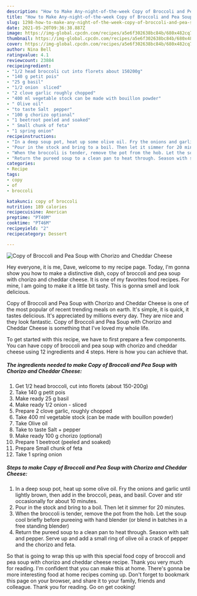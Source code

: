 ```yaml
---
description: "How to Make Any-night-of-the-week Copy of Broccoli and Pea Soup with Chorizo and Cheddar Cheese"
title: "How to Make Any-night-of-the-week Copy of Broccoli and Pea Soup with Chorizo and Cheddar Cheese"
slug: 1298-how-to-make-any-night-of-the-week-copy-of-broccoli-and-pea-soup-with-chorizo-and-cheddar-cheese
date: 2021-05-20T09:36:38.887Z
image: https://img-global.cpcdn.com/recipes/a5e6f302638bc84b/680x482cq70/copy-of-broccoli-and-pea-soup-with-chorizo-and-cheddar-cheese-recipe-main-photo.jpg
thumbnail: https://img-global.cpcdn.com/recipes/a5e6f302638bc84b/680x482cq70/copy-of-broccoli-and-pea-soup-with-chorizo-and-cheddar-cheese-recipe-main-photo.jpg
cover: https://img-global.cpcdn.com/recipes/a5e6f302638bc84b/680x482cq70/copy-of-broccoli-and-pea-soup-with-chorizo-and-cheddar-cheese-recipe-main-photo.jpg
author: Nina Bell
ratingvalue: 4.1
reviewcount: 23884
recipeingredient:
- "1/2 head broccoli cut into florets about 150200g"
- "140 g petit pois"
- "25 g basil"
- "1/2 onion  sliced"
- "2 clove garlic roughly chopped"
- "400 ml vegetable stock can be made with bouillon powder"
- " Olive oil"
- "to taste Salt  pepper"
- "100 g chorizo optional"
- "1 beetroot peeled and soaked"
- " Small chunk of feta"
- "1 spring onion"
recipeinstructions:
- "In a deep soup pot, heat up some olive oil. Fry the onions and garlic until lightly brown, then add in the broccoli, peas, and basil. Cover and stir occasionally for about 10 minutes."
- "Pour in the stock and bring to a boil. Then let it simmer for 20 minutes."
- "When the broccoli is tender, remove the pot from the hob. Let the soup cool briefly before pureeing with hand blender (or blend in batches in a free standing blender)"
- "Return the pureed soup to a clean pan to heat through. Season with salt and pepper. Serve up and add a small ring of olive oil a crack of pepper and the chorizo and feta."
categories:
- Recipe
tags:
- copy
- of
- broccoli

katakunci: copy of broccoli 
nutrition: 189 calories
recipecuisine: American
preptime: "PT40M"
cooktime: "PT46M"
recipeyield: "2"
recipecategory: Dessert

---
```



![Copy of Broccoli and Pea Soup with Chorizo and Cheddar Cheese](https://img-global.cpcdn.com/recipes/a5e6f302638bc84b/680x482cq70/copy-of-broccoli-and-pea-soup-with-chorizo-and-cheddar-cheese-recipe-main-photo.jpg)

Hey everyone, it is me, Dave, welcome to my recipe page. Today, I'm gonna show you how to make a distinctive dish, copy of broccoli and pea soup with chorizo and cheddar cheese. It is one of my favorites food recipes. For mine, I am going to make it a little bit tasty. This is gonna smell and look delicious.

Copy of Broccoli and Pea Soup with Chorizo and Cheddar Cheese is one of the most popular of recent trending meals on earth. It's simple, it is quick, it tastes delicious. It's appreciated by millions every day. They are nice and they look fantastic. Copy of Broccoli and Pea Soup with Chorizo and Cheddar Cheese is something that I've loved my whole life.




To get started with this recipe, we have to first prepare a few components. You can have copy of broccoli and pea soup with chorizo and cheddar cheese using 12 ingredients and 4 steps. Here is how you can achieve that.

<!--inarticleads1-->

##### The ingredients needed to make Copy of Broccoli and Pea Soup with Chorizo and Cheddar Cheese:

1. Get 1/2 head broccoli, cut into florets (about 150-200g)
1. Take 140 g petit pois
1. Make ready 25 g basil
1. Make ready 1/2 onion - sliced
1. Prepare 2 clove garlic, roughly chopped
1. Take 400 ml vegetable stock (can be made with bouillon powder)
1. Take  Olive oil
1. Take to taste Salt + pepper
1. Make ready 100 g chorizo (optional)
1. Prepare 1 beetroot (peeled and soaked)
1. Prepare  Small chunk of feta
1. Take 1 spring onion




<!--inarticleads2-->

##### Steps to make Copy of Broccoli and Pea Soup with Chorizo and Cheddar Cheese:

1. In a deep soup pot, heat up some olive oil. Fry the onions and garlic until lightly brown, then add in the broccoli, peas, and basil. Cover and stir occasionally for about 10 minutes.
1. Pour in the stock and bring to a boil. Then let it simmer for 20 minutes.
1. When the broccoli is tender, remove the pot from the hob. Let the soup cool briefly before pureeing with hand blender (or blend in batches in a free standing blender)
1. Return the pureed soup to a clean pan to heat through. Season with salt and pepper. Serve up and add a small ring of olive oil a crack of pepper and the chorizo and feta.




So that is going to wrap this up with this special food copy of broccoli and pea soup with chorizo and cheddar cheese recipe. Thank you very much for reading. I'm confident that you can make this at home. There's gonna be more interesting food at home recipes coming up. Don't forget to bookmark this page on your browser, and share it to your family, friends and colleague. Thank you for reading. Go on get cooking!

